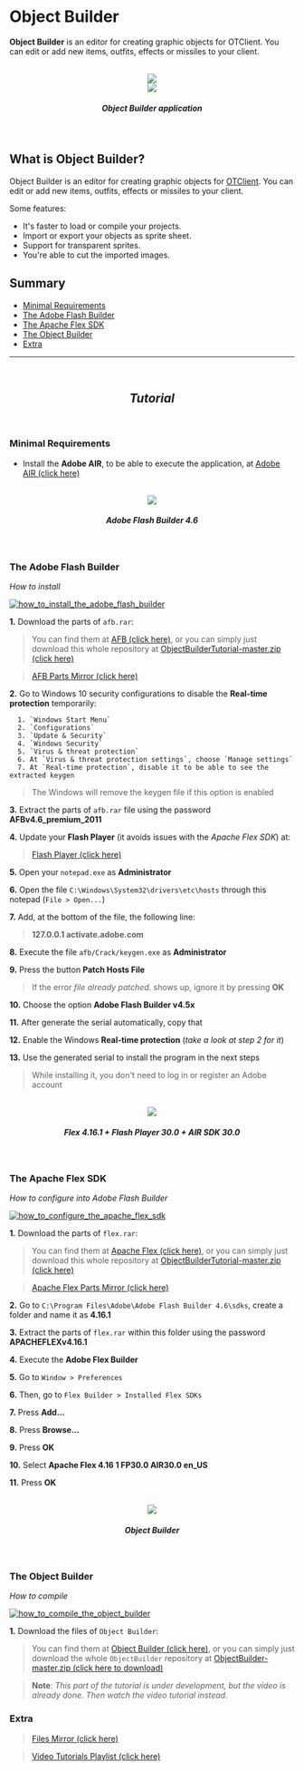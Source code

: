 # Object Builder

**Object Builder** is an editor for creating graphic objects for OTClient. You can edit or add new items, outfits, effects or missiles to your client.

<p align="center">
  <br>
  <img src="./assets/img/logo_objectbuilder.png"/>
  <br>
  <img src="./assets/img/app_objectbuilder.png"/>
  <h5 align="center"><i>Object Builder application</i></h5>
  <br>
</p>

What is Object Builder?
---

Object Builder is an editor for creating graphic objects for [OTClient](https://github.com/edubart/otclient). You can edit or add new items, outfits, effects or missiles to your client.

Some features:

* It's faster to load or compile your projects.
* Import or export your objects as sprite sheet.
* Support for transparent sprites.
* You're able to cut the imported images.

Summary
---

* [Minimal Requirements](#minimal-requirements)
* [The Adobe Flash Builder](#the-adobe-flash-builder)
* [The Apache Flex SDK](#the-apache-flex-sdk)
* [The Object Builder](#the-object-builder)
* [Extra](#extra)

---

<p align="center">
  <br>
  <h2 align="center"><i>Tutorial</i></h2>
  <br>
</p>



### Minimal Requirements

* Install the **Adobe AIR**, to be able to execute the application, at [Adobe AIR (click here)](https://get.adobe.com/br/air/)



<p align="center">
  <br>
  <img src="./assets/img/logo_afb.png"/>
  <h5 align="center"><i>Adobe Flash Builder 4.6</i></h5>
  <br>
</p>

### The Adobe Flash Builder

*How to install*

[![how_to_install_the_adobe_flash_builder](./assets/img/video_afb.png)](https://www.youtube.com/watch?v=lo48i9tTjM4&list=PLtcK2PuB_49ijcHnqJCXAQr6jGsISO-IF "1. How to install the Adobe Flash Builder")

**1.** Download the parts of `afb.rar`:
> You can find them at [AFB (click here)](./afb), or you can simply just download this whole repository at [ObjectBuilderTutorial-master.zip (click here)](https://github.com/incognitoaccess7/ObjectBuilderTutorial/archive/master.zip)

> [AFB Parts Mirror (click here)](https://drive.google.com/drive/folders/1rZ5eGvAO2RaacCZh2hyoNdMiXgag-fsS)

**2.** Go to Windows 10 security configurations to disable the **Real-time protection** temporarily:
```
  1. `Windows Start Menu`
  2. `Configurations`
  3. `Update & Security`
  4. `Windows Security`
  5. `Virus & threat protection`
  6. At `Virus & threat protection settings`, choose `Manage settings`
  7. At `Real-time protection`, disable it to be able to see the extracted keygen
```
> The Windows will remove the keygen file if this option is enabled

**3.** Extract the parts of `afb.rar` file using the password **AFBv4.6_premium_2011**

**4.** Update your **Flash Player** (it avoids issues with the *Apache Flex SDK*) at:
> [Flash Player (click here)](https://get.adobe.com/flashplayer/)

**5.** Open your `notepad.exe` as **Administrator**

**6.** Open the file `C:\Windows\System32\drivers\etc\hosts` through this notepad (`File > Open...`)

**7.** Add, at the bottom of the file, the following line:
> **127.0.0.1 activate.adobe.com**

**8.** Execute the file `afb/Crack/keygen.exe` as **Administrator**

**9.** Press the button **Patch Hosts File**
> If the error *file already patched.* shows up, ignore it by pressing **OK**

**10.** Choose the option **Adobe Flash Builder v4.5x**

**11.** After generate the serial automatically, copy that

**12.** Enable the Windows **Real-time protection** (*take a look at step 2 for it*)

**13.** Use the generated serial to install the program in the next steps
> While installing it, you don't need to log in or register an Adobe account



<p align="center">
  <br>
  <img src="./assets/img/logo_apacheflex.png"/>
  <h5 align="center"><i>Flex 4.16.1 + Flash Player 30.0 + AIR SDK 30.0</i></h5>
  <br>
</p>

### The Apache Flex SDK

*How to configure into Adobe Flash Builder*

[![how_to_configure_the_apache_flex_sdk](./assets/img/video_flex.png)](https://www.youtube.com/watch?v=fgyodts9elc&list=PLtcK2PuB_49ijcHnqJCXAQr6jGsISO-IF "2. How to configure the Apache Flex SDK")

**1.** Download the parts of `flex.rar`:
> You can find them at [Apache Flex (click here)](./flex), or you can simply just download this whole repository at [ObjectBuilderTutorial-master.zip (click here)](https://github.com/incognitoaccess7/ObjectBuilderTutorial/archive/master.zip)

> [Apache Flex Parts Mirror (click here)](https://drive.google.com/drive/folders/1gyi-kdn-4m2aeELaYPHs-vKra0xoiPPR)

**2.** Go to `C:\Program Files\Adobe\Adobe Flash Builder 4.6\sdks`, create a folder and name it as **4.16.1**

**3.** Extract the parts of `flex.rar` within this folder using the password **APACHEFLEXv4.16.1**

**4.** Execute the **Adobe Flex Builder**

**5.** Go to `Window > Preferences`

**6.** Then, go to `Flex Builder > Installed Flex SDKs`

**7.** Press **Add...**

**8.** Press **Browse...**

**9.** Press **OK**

**10.** Select **Apache Flex 4.16 1 FP30.0 AIR30.0 en_US**

**11.** Press **OK**



<p align="center">
  <br>
  <img src="./assets/img/logo_objectbuilder.png"/>
  <h5 align="center"><i>Object Builder</i></h5>
  <br>
</p>

### The Object Builder

*How to compile*

[![how_to_compile_the_object_builder](./assets/img/video_objectbuilder.png)](http://www.youtube.com/watch?v=MrmLxfKuXU4&list=PLtcK2PuB_49ijcHnqJCXAQr6jGsISO-IF "3. How to compile the Object Builder")


**1.** Download the files of `Object Builder`:
> You can find them at [Object Builder (click here)](https://github.com/ottools/ObjectBuilder), or you can simply just download the whole `ObjectBuilder` repository at [ObjectBuilder-master.zip (click here to download)](https://github.com/ottools/ObjectBuilder/archive/master.zip)

> **Note**: *This part of the tutorial is under development, but the video is already done. Then watch the video tutorial instead.*



### Extra

> [Files Mirror (click here)](https://drive.google.com/drive/folders/12offTOjuCcwbN7UkXlHT8uemj8YKXOe9)

> [Video Tutorials Playlist (click here)](https://www.youtube.com/playlist?list=PLtcK2PuB_49ijcHnqJCXAQr6jGsISO-IF)
